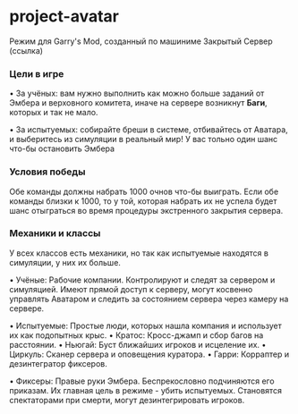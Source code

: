 # project-avatar
Режим для Garry's Mod, созданный по машиниме Закрытый Сервер (ссылка)

### Цели в игре
• За учёных: вам нужно выполнить как можно больше заданий от Эмбера и верховного комитета, иначе на сервере возникнут **Баги**, которых и так не мало.

• За испытуемых: собирайте бреши в системе, отбивайтесь от Аватара, и выберитесь из симуляции в реальный мир! У вас тольно один шанс что-бы остановить Эмбера

### Условия победы
Обе команды должны набрать 1000 очнов что-бы выиграть. Если обе команды близки к 1000, то у той, которая набрать их не успела будет шанс отыграться во время процедуры экстренного закрытия сервера.

### Механики и классы
У всех классов есть механики, но так как испытуемые находятся в симуляции, у них их больше.

• Учёные: 
  Рабочие компании. Контролируют и следят за сервером и симуляцией.
  Имеют прямой доступ к серверу, могут косвенно управлять Аватаром и следить за состоянием сервера через камеру на сервере.

• Испытуемые:
  Простые люди, которых нашла компания и использует их как подопытных крыс.
  • Кратос: Кросс-джамп и сбор багов на расстоянии.
  • Ньюгай: Буст ближайших игроков и исцеление их.
  • Циркуль: Сканер сервера и оповещения куратора.
  • Гарри: Корраптер и дезинтегратор фиксеров.
  
• Фиксеры:
  Правые руки Эмбера. Беспрекословно подчиняются его приказам. Их главная цель в режиме - убить испытуемых.
  Становятся спектаторами при смерти, могут дезинтегрировать игроков.


